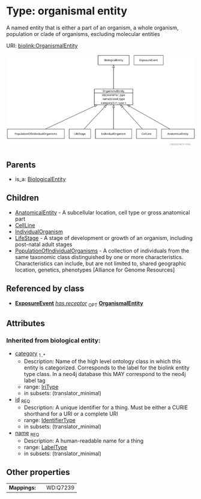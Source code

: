 
# Type: organismal entity


A named entity that is either a part of an organism, a whole organism, population or clade of organisms, excluding molecular entities

URI: [biolink:OrganismalEntity](https://w3id.org/biolink/vocab/OrganismalEntity)


![img](images/OrganismalEntity.svg)

## Parents

 *  is_a: [BiologicalEntity](BiologicalEntity.md)

## Children

 * [AnatomicalEntity](AnatomicalEntity.md) - A subcellular location, cell type or gross anatomical part
 * [CellLine](CellLine.md)
 * [IndividualOrganism](IndividualOrganism.md)
 * [LifeStage](LifeStage.md) - A stage of development or growth of an organism, including post-natal adult stages
 * [PopulationOfIndividualOrganisms](PopulationOfIndividualOrganisms.md) - A collection of individuals from the same taxonomic class distinguished by one or more characteristics. Characteristics can include, but are not limited to, shared geographic location, genetics, phenotypes [Alliance for Genome Resources]

## Referenced by class

 *  **[ExposureEvent](ExposureEvent.md)** *[has receptor](has_receptor.md)*  <sub>OPT</sub>  **[OrganismalEntity](OrganismalEntity.md)**

## Attributes


### Inherited from biological entity:

 * [category](category.md)  <sub>1..*</sub>
    * Description: Name of the high level ontology class in which this entity is categorized. Corresponds to the label for the biolink entity type class. In a neo4j database this MAY correspond to the neo4j label tag
    * range: [IriType](types/IriType.md)
    * in subsets: (translator_minimal)
 * [id](id.md)  <sub>REQ</sub>
    * Description: A unique identifier for a thing. Must be either a CURIE shorthand for a URI or a complete URI
    * range: [IdentifierType](types/IdentifierType.md)
    * in subsets: (translator_minimal)
 * [name](name.md)  <sub>REQ</sub>
    * Description: A human-readable name for a thing
    * range: [LabelType](types/LabelType.md)
    * in subsets: (translator_minimal)

## Other properties

|  |  |  |
| --- | --- | --- |
| **Mappings:** | | WD:Q7239 |

